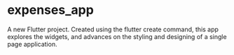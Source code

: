 # expenses_app

A new Flutter project. 
Created using the flutter create command, this app explores the widgets, and advances on the styling and designing of a single page application.
